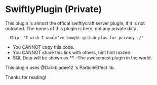 SwiftlyPlugin (Private)
=============
This plugin is almost the offical swiftlycraft server plugin, if it is not outdated.
The bones of this plugin is here, not any private data.

```  
  Chip: "I wish I would've bought github plus for privacy :/"
```

- You CANNOT copy this code.
- You CANNOT share this link with others, hint hint mazen.
- SQL Data will be shown as **.
-The awesomest plugin in the world.

This plugin uses @Darkbladee12 's ParticleEffect lib.

Thanks for reading!
